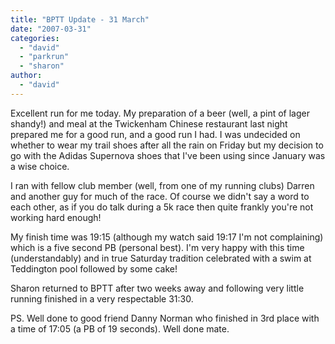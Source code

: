 ```yaml
---
title: "BPTT Update - 31 March"
date: "2007-03-31"
categories: 
  - "david"
  - "parkrun"
  - "sharon"
author:
  - "david"
---
```


Excellent run for me today. My preparation of a beer (well, a pint of lager shandy!) and meal at the Twickenham Chinese restaurant last night prepared me for a good run, and a good run I had. I was undecided on whether to wear my trail shoes after all the rain on Friday but my decision to go with the Adidas Supernova shoes that I've been using since January was a wise choice.

I ran with fellow club member (well, from one of my running clubs) Darren and another guy for much of the race. Of course we didn't say a word to each other, as if you do talk during a 5k race then quite frankly you're not working hard enough!

My finish time was 19:15 (although my watch said 19:17 I'm not complaining) which is a five second PB (personal best). I'm very happy with this time (understandably) and in true Saturday tradition celebrated with a swim at Teddington pool followed by some cake!

Sharon returned to BPTT after two weeks away and following very little running finished in a very respectable 31:30.

PS. Well done to good friend Danny Norman who finished in 3rd place with a time of 17:05 (a PB of 19 seconds). Well done mate.
